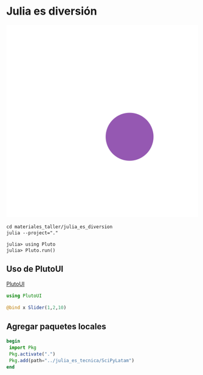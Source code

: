 # Julia es diversión

![julia_dot_purple_right](../../artefactos/imagenes/julia-dots_purple_right.svg)

```shell
cd materiales_taller/julia_es_diversion
julia --project="."
```

```julia-repl
julia> using Pluto
julia> Pluto.run()
```

## Uso de PlutoUI

[PlutoUI](https://github.com/JuliaPluto/PlutoUI.jl)

```julia
using PlutoUI
```

```julia
@bind x Slider(1,2,10)
```

## Agregar paquetes locales

```julia
begin
 import Pkg
 Pkg.activate(".")
 Pkg.add(path="../julia_es_tecnica/SciPyLatam")
end
```

